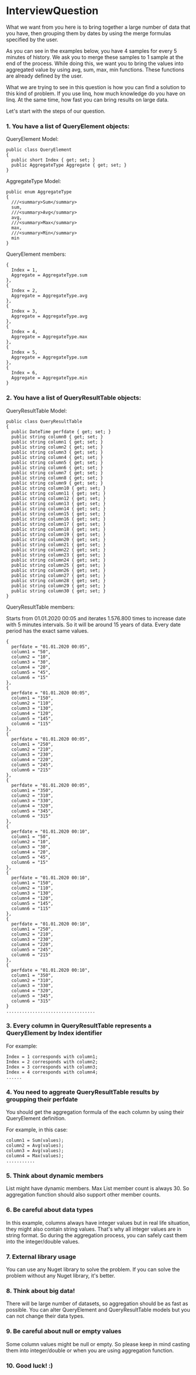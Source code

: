 # InterviewQuestion

What we want from you here is to bring together a large number of data that you have, then grouping them by dates by using the merge formulas specified by the user.

As you can see in the examples below, you have 4 samples for every 5 minutes of history. We ask you to merge these samples to 1 sample at the end of the process. While doing this, we want you to bring the values into aggregated value by using avg, sum, max, min functions. These functions are already defined by the user.

What we are trying to see in this question is how you can find a solution to this kind of problem. If you use linq, how much knowledge do you have on linq. At the same time, how fast you can bring results on large data.

Let's start with the steps of our question.

### 1. You have a list of QueryElement objects:

QueryElement Model:

```
public class QueryElement 
{
  public short Index { get; set; }
  public AggregateType Aggregate { get; set; }
}
```

AggregateType Model:
	
```
public enum AggregateType
{
  ///<summary>Sum</summary>
  sum,
  ///<summary>Avg</summary>
  avg,
  ///<summary>Max</summary>
  max,
  ///<summary>Min</summary>
  min
}
```
	
QueryElement members:
	
```
{
  Index = 1,
  Aggregate = AggregateType.sum
},
{
  Index = 2,
  Aggregate = AggregateType.avg
},
{
  Index = 3,
  Aggregate = AggregateType.avg
},
{
  Index = 4,
  Aggregate = AggregateType.max
},
{
  Index = 5,
  Aggregate = AggregateType.sum
},
{
  Index = 6,
  Aggregate = AggregateType.min
}
```

### 2. You have a list of QueryResultTable objects:

QueryResultTable Model:
	
```
public class QueryResultTable
{
  public DateTime perfdate { get; set; }
  public string column0 { get; set; }
  public string column1 { get; set; }
  public string column2 { get; set; }
  public string column3 { get; set; }
  public string column4 { get; set; }
  public string column5 { get; set; }
  public string column6 { get; set; }
  public string column7 { get; set; }
  public string column8 { get; set; }
  public string column9 { get; set; }
  public string column10 { get; set; }
  public string column11 { get; set; }
  public string column12 { get; set; }
  public string column13 { get; set; }
  public string column14 { get; set; }
  public string column15 { get; set; }
  public string column16 { get; set; }
  public string column17 { get; set; }
  public string column18 { get; set; }
  public string column19 { get; set; }
  public string column20 { get; set; }
  public string column21 { get; set; }
  public string column22 { get; set; }
  public string column23 { get; set; }
  public string column24 { get; set; }
  public string column25 { get; set; }
  public string column26 { get; set; }
  public string column27 { get; set; }
  public string column28 { get; set; }
  public string column29 { get; set; }
  public string column30 { get; set; }
}
```

QueryResultTable members:
	
Starts from 01.01.2020 00:05 and iterates 1.576.800 times to increase date with 5 minutes intervals.
So it will be around 15 years of data. Every date period has the exact same values.
	
```
{
  perfdate = "01.01.2020 00:05",
  column1 = "50",
  column2 = "10",
  column3 = "30",
  column4 = "20",
  column5 = "45",
  column6 = "15"
},
{
  perfdate = "01.01.2020 00:05",
  column1 = "150",
  column2 = "110",
  column3 = "130",
  column4 = "120",
  column5 = "145",
  column6 = "115"
},
{
  perfdate = "01.01.2020 00:05",
  column1 = "250",
  column2 = "210",
  column3 = "230",
  column4 = "220",
  column5 = "245",
  column6 = "215"
},
{
  perfdate = "01.01.2020 00:05",
  column1 = "350",
  column2 = "310",
  column3 = "330",
  column4 = "320",
  column5 = "345",
  column6 = "315"
},
{
  perfdate = "01.01.2020 00:10",
  column1 = "50",
  column2 = "10",
  column3 = "30",
  column4 = "20",
  column5 = "45",
  column6 = "15"
},
{
  perfdate = "01.01.2020 00:10",
  column1 = "150",
  column2 = "110",
  column3 = "130",
  column4 = "120",
  column5 = "145",
  column6 = "115"
},
{
  perfdate = "01.01.2020 00:10",
  column1 = "250",
  column2 = "210",
  column3 = "230",
  column4 = "220",
  column5 = "245",
  column6 = "215"
},
{
  perfdate = "01.01.2020 00:10",
  column1 = "350",
  column2 = "310",
  column3 = "330",
  column4 = "320",
  column5 = "345",
  column6 = "315"
}
..................................
```

### 3. Every column in QueryResultTable represents a QueryElement by Index identifier

For example:

```
Index = 1 corresponds with column1;
Index = 2 corresponds with column2;
Index = 3 corresponds with column3;
Index = 4 corresponds with column4;
......
```
	
### 4. You need to aggreate QueryResultTable results by groupping their perfdate

You should get the aggregation formula of the each column by using their QueryElement definition.

For example, in this case:

```
column1 = Sum(values);
column2 = Avg(values);
column3 = Avg(values);
column4 = Max(values);
...........
```

### 5. Think about dynamic members

List<QueryElement> might have dynamic members. 
Max List<QueryElement> member count is always 30. 
So aggregation function should also support other member counts.

### 6. Be careful about data types

In this example, columns always have integer values but in real life situation, they might also contain string values. 
That's why all integer values are in string format. So during the aggregation process, you can safely cast them into the integer/double values.

### 7. External library usage

You can use any Nuget library to solve the problem. If you can solve the problem without any Nuget library, it's better.

### 8. Think about big data!

There will be large number of datasets, so aggregation should be as fast as possible. 
You can alter QueryElement and QueryResultTable models but you can not change their data types.

### 9. Be careful about null or empty values

Some column values might be null or empty. So please keep in mind casting them into integer/double or when you are using aggregation function.

### 10. Good luck! :)
